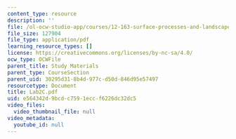 ```yaml
---
content_type: resource
description: ''
file: /ol-ocw-studio-app/courses/12-163-surface-processes-and-landscape-evolution-fall-2004/e564342d9bcdc7591eccf6226dc32dc5_Lab2C.pdf
file_size: 127904
file_type: application/pdf
learning_resource_types: []
license: https://creativecommons.org/licenses/by-nc-sa/4.0/
ocw_type: OCWFile
parent_title: Study Materials
parent_type: CourseSection
parent_uid: 30295d31-8b4d-977c-d50d-846d95e57497
resourcetype: Document
title: Lab2C.pdf
uid: e564342d-9bcd-c759-1ecc-f6226dc32dc5
video_files:
  video_thumbnail_file: null
video_metadata:
  youtube_id: null
---
```

